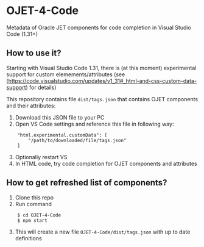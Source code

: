 # OJET-4-Code
Metadata of Oracle JET components for code completion in Visual Studio Code (1.31+)

## How to use it?
Starting with Visual Studio Code 1.31, there is (at this moment) experimental support for custom elemements/attributes (see [https://code.visualstudio.com/updates/v1_31#_html-and-css-custom-data-support) for details)

This repository contains file `dist/tags.json` that contains OJET components and their attributes:
1. Download this JSON file to your PC
2. Open VS Code settings and reference this file in following way:
```
    "html.experimental.customData": [
        "/path/to/downloaded/file/tags.json"
    ]
```
3. Optionally restart VS 
4. In HTML code, try code completion for OJET components and attributes

## How to get refreshed list of components?
1. Clone this repo
2. Run command
```
    $ cd OJET-4-Code
    $ npm start
```
3. This will create a new file `OJET-4-Code/dist/tags.json` with up to date definitions
